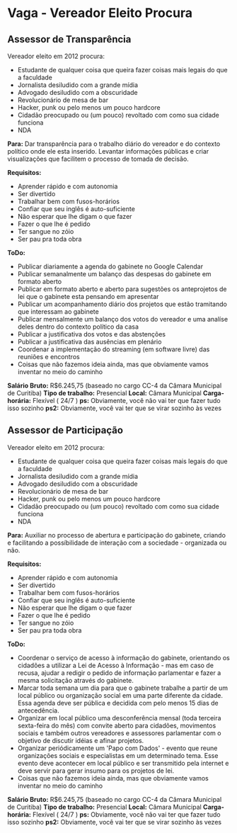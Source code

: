 # Vaga - Vereador Eleito Procura

## Assessor de Transparência

Vereador eleito em 2012 procura:
* Estudante de qualquer coisa que queira fazer coisas mais legais do que a faculdade
* Jornalista desiludido com a grande mídia
* Advogado desiludido com a obscuridade
* Revolucionário de mesa de bar
* Hacker, punk ou pelo menos um pouco hardcore
* Cidadão preocupado ou (um pouco) revoltado com como sua cidade funciona
* NDA

**Para:**
Dar transparência para o trabalho diário do vereador e do contexto político onde ele esta inserido. Levantar informações públicas e criar visualizações que facilitem o processo de tomada de decisão.

**Requisitos:**
* Aprender rápido e com autonomia
* Ser divertido
* Trabalhar bem com fusos-horários
* Confiar que seu inglês é auto-suficiente
* Não esperar que lhe digam o que fazer
* Fazer o que lhe é pedido
* Ter sangue no zóio
* Ser pau pra toda obra

**ToDo:**
* Publicar diariamente a agenda do gabinete no Google Calendar
* Publicar semanalmente um balanço das despesas do gabinete em formato aberto
* Publicar em formato aberto e aberto para sugestões os anteprojetos de lei que o gabinete esta pensando em apresentar
* Publicar um acompanhamento diário dos projetos que estão tramitando que interessam ao gabinete
* Publicar mensalmente um balanço dos votos do vereador e uma analíse deles dentro do contexto político da casa
* Publicar a justificativa dos votos e das abstenções
* Publicar a justificativa das ausências em plenário
* Coordenar a implementação do streaming (em software livre) das reuniões e encontros
* Coisas que não fazemos ideia ainda, mas que obviamente vamos inventar no meio do caminho

**Salário Bruto:** R$6.245,75 (baseado no cargo CC-4 da Câmara Municipal de Curitiba)
**Tipo de trabalho:** Presencial
**Local:** Câmara Municipal
**Carga-horária:** Flexível ( 24/7 )
**ps:** Obviamente, você não vai ter que fazer tudo isso sozinho
**ps2:** Obviamente, você vai ter que se virar sozinho às vezes

## Assessor de Participação

Vereador eleito em 2012 procura:
* Estudante de qualquer coisa que queira fazer coisas mais legais do que a faculdade
* Jornalista desiludido com a grande mídia
* Advogado desiludido com a obscuridade
* Revolucionário de mesa de bar
* Hacker, punk ou pelo menos um pouco hardcore
* Cidadão preocupado ou (um pouco) revoltado com como sua cidade funciona
* NDA

**Para:**
Auxiliar no processo de abertura  e participação do gabinete, criando e facilitando a possíbilidade de interação com a sociedade - organizada ou não.

**Requisitos:**
* Aprender rápido e com autonomia
* Ser divertido
* Trabalhar bem com fusos-horários
* Confiar que seu inglês é auto-suficiente
* Não esperar que lhe digam o que fazer
* Fazer o que lhe é pedido
* Ter sangue no zóio
* Ser pau pra toda obra

**ToDo:**
* Coordenar o serviço de acesso à informação do gabinete, orientando os cidadões a utilizar a Lei de Acesso à Informação - mas em caso de recusa, ajudar a redigir o pedido de informação parlamentar e fazer a mesma solicitação através do gabinete.
* Marcar toda semana um dia para que o gabinete trabalhe a partir de um local público ou organização social em uma parte diferente da cidade. Essa agenda deve ser pública e decidida com pelo menos 15 dias de antecedência.
* Organizar em local público uma desconferência mensal (toda terceira sexta-feira do mês) com convite aberto para cidadões, movimentos sociais e também outros vereadores e assessores parlamentar com o objetivo de discutir idéias e afinar projetos.
* Organizar periódicamente um 'Papo com Dados' - evento que reune organizações sociais e especialistas em um determinado tema. Esse evento deve acontecer em local público e ser transmitido pela internet e deve servir para gerar insumo para os projetos de lei.
* Coisas que não fazemos ideia ainda, mas que obviamente vamos inventar no meio do caminho

**Salário Bruto:** R$6.245,75 (baseado no cargo CC-4 da Câmara Municipal de Curitiba)
**Tipo de trabalho:** Presencial
**Local:** Câmara Municipal
**Carga-horária:** Flexível ( 24/7 )
**ps:** Obviamente, você não vai ter que fazer tudo isso sozinho
**ps2:** Obviamente, você vai ter que se virar sozinho às vezes